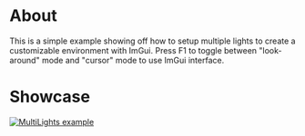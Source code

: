 # About
This is a simple example showing off how to setup multiple lights to create a customizable environment with ImGui. Press F1 to toggle between "look-around" mode and "cursor" mode to use ImGui interface.

# Showcase
[![MultiLights example](https://img.youtube.com/vi/_R4OaO6SxiU/0.jpg)](https://www.youtube.com/watch?v=_R4OaO6SxiU)

